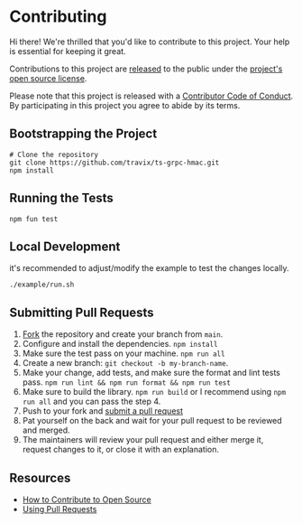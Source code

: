 # Contributing

Hi there! We're thrilled that you'd like to contribute to this project. Your help is essential for keeping it great.

Contributions to this project are [released](https://docs.github.com/en/site-policy/github-terms/github-terms-of-service#6-contributions-under-repository-license) to the public under the [project's open source license](./LICENSE).

Please note that this project is released with a [Contributor Code of Conduct](./CODE_OF_CONDUCT.md). By participating in this project you agree to abide by its terms.

## Bootstrapping the Project

```shell
# Clone the repository
git clone https://github.com/travix/ts-grpc-hmac.git
npm install
```

## Running the Tests

```shell
npm fun test
```

## Local Development

it's recommended to adjust/modify the example to test the changes locally.

```shell
./example/run.sh
```

## Submitting Pull Requests

1. [Fork](https://github.com/travix/ts-grpc-hmac/fork) the repository and create your branch from `main`.
2. Configure and install the dependencies. `npm install`
3. Make sure the test pass on your machine. `npm run all`
4. Create a new branch: `git checkout -b my-branch-name`.
5. Make your change, add tests, and make sure the format and lint tests pass. `npm run lint && npm run format && npm run test`
6. Make sure to build the library. `npm run build` or I recommend using `npm run all` and you can pass the step 4.
7. Push to your fork and [submit a pull request](https://github.com/travix/ts-grpc-hmac/compare)
8. Pat yourself on the back and wait for your pull request to be reviewed and merged.
9. The maintainers will review your pull request and either merge it, request changes to it, or close it with an explanation.

## Resources
- [How to Contribute to Open Source](https://opensource.guide/how-to-contribute/)
- [Using Pull Requests](https://help.github.com/en/github/collaborating-with-issues-and-pull-requests/about-pull-requests)